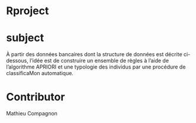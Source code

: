 # Rproject

# subject

À partir des données bancaires dont la structure de données est décrite ci-dessous, l’idée est de construire 
un ensemble de règles  à l’aide de l’algorithme APRIORI et une typologie des individus par une procédure de 
classificaMon automatique. 

# Contributor
Mathieu Compagnon

